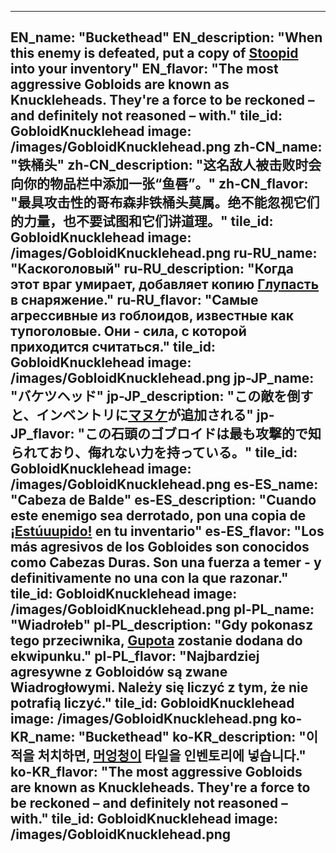 ---

EN_name: "Buckethead"
EN_description: "When this enemy is defeated, put a copy of <a href = '../en/abilities#Stupidity'>Stoopid</a> into your inventory"
EN_flavor: "The most aggressive Gobloids are known as Knuckleheads. They're a force to be reckoned – and definitely not reasoned – with."
tile_id: GobloidKnucklehead
image: /images/GobloidKnucklehead.png
zh-CN_name: "铁桶头"
zh-CN_description: "这名敌人被击败时会向你的物品栏中添加一张“鱼唇”。"
zh-CN_flavor: "最具攻击性的哥布森非铁桶头莫属。绝不能忽视它们的力量，也不要试图和它们讲道理。"
tile_id: GobloidKnucklehead
image: /images/GobloidKnucklehead.png
ru-RU_name: "Каскоголовый"
ru-RU_description: "Когда этот враг умирает, добавляет копию <a href = '../ru_ru/abilities#Stupidity'>Глупасть</a> в снаряжение."
ru-RU_flavor: "Самые агрессивные из гоблоидов, известные как тупоголовые. Они - сила, с которой приходится считаться."
tile_id: GobloidKnucklehead
image: /images/GobloidKnucklehead.png
jp-JP_name: "バケツヘッド"
jp-JP_description: "この敵を倒すと、インベントリに<a href = '../jp_jp/abilities#Stupidity'>マヌケ</a>が追加される"
jp-JP_flavor: "この石頭のゴブロイドは最も攻撃的で知られており、侮れない力を持っている。"
tile_id: GobloidKnucklehead
image: /images/GobloidKnucklehead.png
es-ES_name: "Cabeza de Balde"
es-ES_description: "Cuando este enemigo sea derrotado, pon una copia de <a href = '../es_es/abilities#Stupidity'>¡Estúuupido!</a> en tu inventario"
es-ES_flavor: "Los más agresivos de los Gobloides son conocidos como Cabezas Duras. Son una fuerza a temer - y definitivamente no una con la que razonar."
tile_id: GobloidKnucklehead
image: /images/GobloidKnucklehead.png
pl-PL_name: "Wiadrołeb"
pl-PL_description: "Gdy pokonasz tego przeciwnika, <a href = '../pl_pl/abilities#Stupidity'>Gupota</a> zostanie dodana do ekwipunku."
pl-PL_flavor: "Najbardziej agresywne z Gobloidów są zwane Wiadrogłowymi. Należy się liczyć z tym, że nie potrafią liczyć."
tile_id: GobloidKnucklehead
image: /images/GobloidKnucklehead.png
ko-KR_name: "Buckethead"
ko-KR_description: "이 적을 처치하면, <a href = '../ko_kr/abilities#Stupidity'>머엉청이</a> 타일을 인벤토리에 넣습니다."
ko-KR_flavor: "The most aggressive Gobloids are known as Knuckleheads. They're a force to be reckoned – and definitely not reasoned – with."
tile_id: GobloidKnucklehead
image: /images/GobloidKnucklehead.png
---